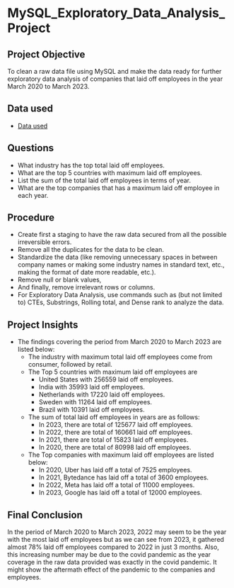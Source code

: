 # MySQL_Exploratory_Data_Analysis_Project 
## Project Objective
To clean a raw data file using MySQL and make the data ready for further exploratory data analysis of companies that laid off employees in the year March 2020 to March 2023.
## Data used
- <a href = "https://github.com/pagonzales/MySQL_Data_Cleaning_Project_layoffs/blob/main/layoffs%20raw%20data.csv">Data used</a>
## Questions
- What industry has the top total laid off employees.
- What are the top 5 countries with maximum laid off employees.
- List the sum of the total laid off employees in terms of year.
- What are the top companies that has a maximum laid off employee in each year.
## Procedure
- Create first a staging to have the raw data secured from all the possible irreversible errors.
- Remove all the duplicates for the data to be clean.
- Standardize the data (like removing unnecessary spaces in between company names or making some industry names in standard text, etc., making the format of date more readable, etc.).
- Remove null or blank values,
- And finally, remove irrelevant rows or columns.
- For Exploratory Data Analysis, use commands such as (but not limited to) CTEs, Substrings, Rolling total, and Dense rank to analyze the data.

## Project Insights
- The findings covering the period from March 2020 to March 2023 are listed below:
  - The industry with maximum total laid off employees come from consumer, followed by retail.
  - The Top 5 countries with maximum laid off employees are
    - United States with 256559 laid off employees.
    - India with 35993 laid off employees.
    - Netherlands with 17220 laid off employees.
    - Sweden with 11264 laid off employees.
    - Brazil with 10391 laid off employees.
  - The sum of total laid off employees in years are as follows:
    - In 2023, there are total of 125677 laid off employees.
    - In 2022, there are total of 160661 laid off employees.
    - In 2021, there are total of 15823 laid off employees.
    - In 2020, there are total of 80998 laid off employees.
  - The Top companies with maximum laid off employees are listed below:
    - In 2020, Uber has laid off a total of 7525 employees.
    - In 2021, Bytedance has laid off a total of 3600 employees.
    - In 2022, Meta has laid off a total of 11000 employees.
    - In 2023, Google has laid off a total of 12000 employees.

## Final Conclusion
In the period of March 2020 to March 2023, 2022 may seem to be the year with the most laid off employees but as we can see from 2023, it gathered almost 78% laid off employees compared to 2022 in just 3 months.
Also, this increasing number may be due to the covid pandemic as the year coverage in the raw data provided was exactly in the covid pandemic. It might show the aftermath effect of the pandemic to the companies and employees.





